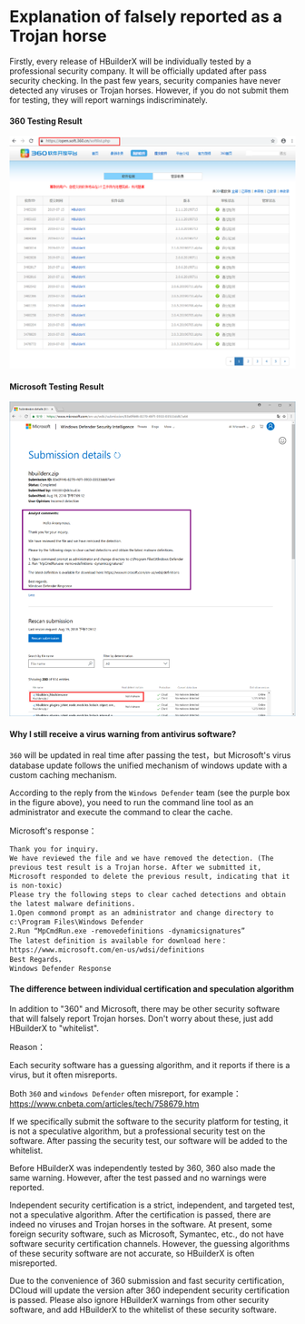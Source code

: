 # Explanation of falsely reported as a Trojan horse

Firstly, every release of HBuilderX will be individually tested by a professional security company. It will be officially updated after pass security checking. In the past few years, security companies have never detected any viruses or Trojan horses. However, if you do not submit them for testing, they will report warnings indiscriminately.

#### 360 Testing Result

<img src="/static/snapshots/tutorial/security/Security_1.png" style="zoom: 80%;" />

#### Microsoft Testing Result

<img src="/static/snapshots/tutorial/security/Security_2.png" style="zoom: 80%;" />

#### Why I still receive a virus warning from antivirus software?

`360` will be updated in real time after passing the test，but Microsoft's virus database update follows the unified mechanism of windows update with a custom caching mechanism.

According to the reply from the `Windows Defender` team (see the purple box in the figure above), you need to run the command line tool as an administrator and execute the command to clear the cache.


Microsoft's response：

```
Thank you for inquiry.
We have reviewed the file and we have removed the detection. (The previous test result is a Trojan horse. After we submitted it, Microsoft responded to delete the previous result, indicating that it is non-toxic)
Please try the following steps to clear cached detections and obtain the latest malware definitions.
1.Open commond prompt as an administrator and change directory to c:\Program Files\Windows Defender
2.Run “MpCmdRun.exe -removedefinitions -dynamicsignatures”
The latest definition is available for download here：https://www.microsoft.com/en-us/wdsi/definitions
Best Regards，
Windows Defender Response
```

#### The difference between individual certification and speculation algorithm

In addition to "360" and Microsoft, there may be other security software that will falsely report Trojan horses. Don't worry about these, just add HBuilderX to "whitelist".

Reason：

Each security software has a guessing algorithm, and it reports if there is a virus, but it often misreports.

Both `360` and `windows Defender` often misreport, for example：https://www.cnbeta.com/articles/tech/758679.htm

If we specifically submit the software to the security platform for testing, it is not a speculative algorithm, but a professional security test on the software. After passing the security test, our software will be added to the whitelist.

Before HBuilderX was independently tested by 360, 360 also made the same warning. However, after the test passed and no warnings were reported.

Independent security certification is a strict, independent, and targeted test, not a speculative algorithm. After the certification is passed, there are indeed no viruses and Trojan horses in the software. At present, some foreign security software, such as Microsoft, Symantec, etc., do not have software security certification channels. However, the guessing algorithms of these security software are not accurate, so HBuilderX is often misreported.

Due to the convenience of 360 submission and fast security certification, DCloud will update the version after 360 independent security certification is passed. Please also ignore HBuilderX warnings from other security software, and add HBuilderX to the whitelist of these security software.
